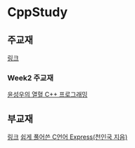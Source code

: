 # CppStudy

## 주교재
[링크](https://www3.ntu.edu.sg/home/ehchua/programming/index.html#Cpp)

### Week2 주교재
[윤성우의 열혈 C++ 프로그래밍](http://www.kyobobook.co.kr/product/detailViewKor.laf?ejkGb=KOR&mallGb=KOR&barcode=9788996094043&orderClick=LEa&Kc=)

## 부교재
[링크](https://cplusplus.com/doc/tutorial/)
[쉽게 풀어쓴 C언어 Express(천인국 지음)](http://www.kyobobook.co.kr/product/detailViewKor.laf?mallGb=KOR&ejkGb=KOR&barcode=9788970507385)